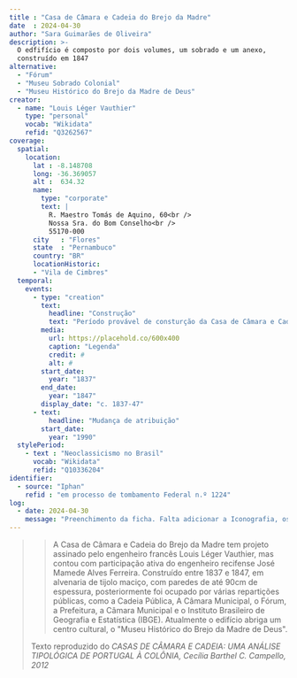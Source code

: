 ```yaml
---
title : "Casa de Câmara e Cadeia do Brejo da Madre"
date  : 2024-04-30
author: "Sara Guimarães de Oliveira" 
description: >- 
  O edfifício é composto por dois volumes, um sobrado e um anexo,
  construído em 1847
alternative:
  - "Fórum"
  - "Museu Sobrado Colonial"
  - "Museu Histórico do Brejo da Madre de Deus"
creator:
  - name: "Louis Léger Vauthier"
    type: "personal"
    vocab: "Wikidata"
    refid: "Q3262567"
coverage:
  spatial:
    location:
      lat : -8.148708 
      long: -36.369057
      alt :  634.32
      name:
        type: "corporate"
        text: |
          R. Maestro Tomás de Aquino, 60<br />
          Nossa Sra. do Bom Conselho<br />
          55170-000
      city   : "Flores"
      state  : "Pernambuco"
      country: "BR"
      locationHistoric:
      - "Vila de Cimbres"
  temporal:
    events:
      - type: "creation"
        text:
          headline: "Construção"
          text: "Período provável de consturção da Casa de Câmara e Cadeia"
        media:
          url: https://placehold.co/600x400
          caption: "Legenda"
          credit: #
          alt: #
        start_date:
          year: "1837"
        end_date:
          year: "1847"
        display_date: "c. 1837-47"
      - text:
          headline: "Mudança de atribuição"
        start_date:
          year: "1990"
  stylePeriod:
    - text : "Neoclassicismo no Brasil"
      vocab: "Wikidata"
      refid: "Q10336204"
identifier:
  - source: "Iphan"
    refid : "em processo de tombamento Federal n.º 1224"
log:
  - date: 2024-04-30
    message: "Preenchimento da ficha. Falta adicionar a Iconografia, os DWGs e Docs"
---
```


<blockquote>

>A Casa de Câmara e Cadeia do Brejo da Madre tem projeto assinado pelo
>engenheiro francês Louis Léger Vauthier, mas contou com participação
>ativa do engenheiro recifense José Mamede Alves Ferreira. Construído
>entre 1837 e 1847, em alvenaria de tijolo maciço, com paredes de até
>90cm de espessura, posteriormente foi ocupado por várias repartições
>públicas, como a Cadeia Pública, A Câmara Municipal, o Fórum, a
>Prefeitura, a Câmara Municipal e o Instituto Brasileiro de Geografia e
>Estatística (IBGE). Atualmente o edifício abriga um centro cultural, o
>"Museu Histórico do Brejo da Madre de Deus".


  <footer class="figure-caption">Texto reproduzido
  do <cite>CASAS DE CÂMARA E CADEIA: UMA ANÁLISE TIPOLÓGICA DE PORTUGAL À COLÔNIA<cite>, Cecília Barthel C. Campello<cite>, 2012</footer>
</blockquote>
